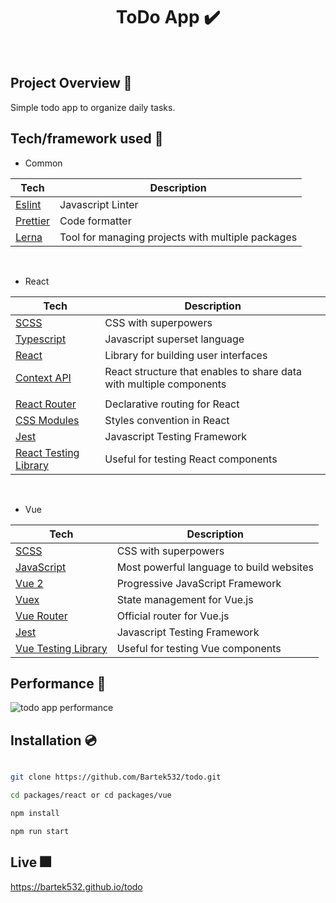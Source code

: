 <h1 align="center">
ToDo App ✔️
</h1>

<br />

## Project Overview 🎨

Simple todo app to organize daily tasks.

## Tech/framework used 🧰

- Common

| Tech                             | Description                                       |
| -------------------------------- | ------------------------------------------------- |
| [Eslint](https://eslint.org/)    | Javascript Linter                                 |
| [Prettier](https://prettier.io/) | Code formatter                                    |
| [Lerna](https://lerna.js.org)    | Tool for managing projects with multiple packages |

<br />

- React

| Tech                                                                                   | Description                          |
| -------------------------------------------------------------------------------------- | ------------------------------------ |
| [SCSS](https://sass-lang.com)                                                          | CSS with superpowers                 |
| [Typescript](https://www.typescriptlang.org/)                                          | Javascript superset language         |
| [React](https://reactjs.org/)                                                          | Library for building user interfaces |
| [Context API](https://reactjs.org/docs/context.html)                                   | React structure that enables to share data with multiple components
           |
| [React Router](https://reactrouter.com)                                                | Declarative routing for React        |
| [CSS Modules](https://github.com/css-modules/css-modules)                              | Styles convention in React           |
| [Jest](https://jestjs.io)                                                              | Javascript Testing Framework         |
| [React Testing Library](https://testing-library.com/docs/react-testing-library/intro/) | Useful for testing React components  |

<br />

- Vue

| Tech                                                                              | Description                              |
| --------------------------------------------------------------------------------- | ---------------------------------------- |
| [SCSS](https://sass-lang.com)                                                     | CSS with superpowers                     |
| [JavaScript](https://www.javascript.com)                                          | Most powerful language to build websites |
| [Vue 2](https://vuejs.org)                                                        | Progressive JavaScript Framework         |
| [Vuex](https://vuex.vuejs.org)                                                    | State management for Vue.js              |
| [Vue Router](https://router.vuejs.org)                                            | Official router for Vue.js               |
| [Jest](https://jestjs.io)                                                         | Javascript Testing Framework             |
| [Vue Testing Library](https://testing-library.com/docs/vue-testing-library/intro) | Useful for testing Vue components        |

## Performance 💨

<img src="https://i.ibb.co/DQVrMX1/todo.png" alt="todo app performance" />

## Installation 💿

```bash

git clone https://github.com/Bartek532/todo.git

cd packages/react or cd packages/vue

npm install

npm run start

```

## Live 🎆

https://bartek532.github.io/todo

